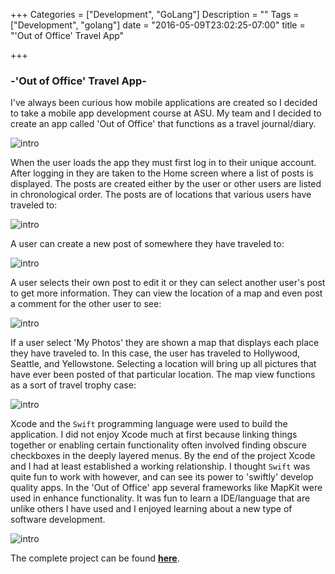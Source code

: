 +++
Categories = ["Development", "GoLang"]
Description = ""
Tags = ["Development", "golang"]
date = "2016-05-09T23:02:25-07:00"
title = "'Out of Office' Travel App"

+++

### -'Out of Office' Travel App-

I've always been curious how mobile applications are created so I decided to take a mobile app development course at ASU. My team and I decided to create an app called 'Out of Office' that functions as a travel journal/diary. 

![intro](/images/travelapp/intro.jpg)

When the user loads the app they must first log in to their unique account. After logging in they are taken to the Home screen where a list of posts is displayed. The posts are created either by the user or other users are listed in chronological order. The posts are of locations that various users have traveled to: 

![intro](/images/travelapp/home.jpg)

A user can create a new post of somewhere they have traveled to: 

![intro](/images/travelapp/addpost.jpg)

A user selects their own post to edit it or they can select another user's post to get more information. They can view the location of a map and even post a comment for the other user to see: 

![intro](/images/travelapp/postdetail.jpg)

If a user select 'My Photos' they are shown a map that displays each place they have traveled to. In this case, the user has traveled to Hollywood, Seattle, and Yellowstone.  Selecting a location will bring up all pictures that have ever been posted of that particular location. The map view functions as a sort of travel trophy case:

![intro](/images/travelapp/map.jpg)

Xcode and the `Swift` programming language were used to build the application. I did not enjoy Xcode much at first because linking things together or enabling certain functionality often involved finding obscure checkboxes in the deeply layered menus. By the end of the project Xcode and I had at least established a working relationship. I thought `Swift` was quite fun to work with however, and can see its power to 'swiftly' develop quality apps. In the 'Out of Office' app several frameworks like MapKit were used in enhance functionality. It was fun to learn a IDE/language that are unlike others I have used and I enjoyed learning about a new type of software development. 

![intro](/images/travelapp/swiftcode.jpg)

The complete project can be found **[here](https://github.com/HansHovanitz/MobileAppProject)**. 

